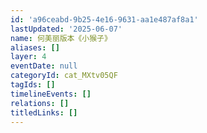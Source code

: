 ```yaml
---
id: 'a96ceabd-9b25-4e16-9631-aa1e487af8a1'
lastUpdated: '2025-06-07'
name: 何美丽版本《小猴子》
aliases: []
layer: 4
eventDate: null
categoryId: cat_MXtv05QF
tagIds: []
timelineEvents: []
relations: []
titledLinks: []
---
```


